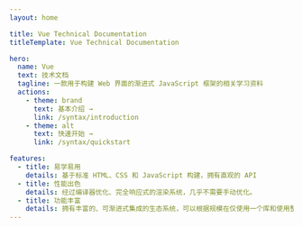 ```yaml
---
layout: home

title: Vue Technical Documentation
titleTemplate: Vue Technical Documentation

hero:
  name: Vue
  text: 技术文档
  tagline: 一款用于构建 Web 界面的渐进式 JavaScript 框架的相关学习资料
  actions:
    - theme: brand
      text: 基本介绍 →
      link: /syntax/introduction
    - theme: alt
      text: 快速开始 →
      link: /syntax/quickstart

features:
  - title: 易学易用
    details: 基于标准 HTML、CSS 和 JavaScript 构建，拥有直观的 API 
  - title: 性能出色
    details: 经过编译器优化、完全响应式的渲染系统，几乎不需要手动优化。
  - title: 功能丰富
    details: 拥有丰富的、可渐进式集成的生态系统，可以根据规模在仅使用一个库和使用整套框架间切换自如。
---
```


